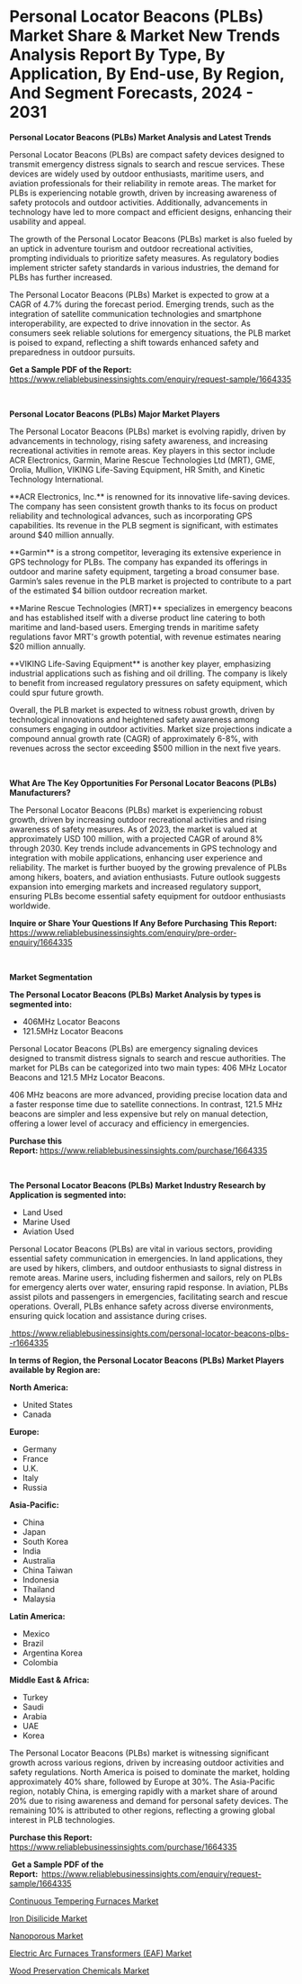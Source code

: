 <p><h1>Personal Locator Beacons (PLBs) Market Share & Market New Trends Analysis Report By Type, By Application, By End-use, By Region, And Segment Forecasts, 2024 - 2031</h1></p><p><strong>Personal Locator Beacons (PLBs) Market Analysis and Latest Trends</strong></p>
<p><p>Personal Locator Beacons (PLBs) are compact safety devices designed to transmit emergency distress signals to search and rescue services. These devices are widely used by outdoor enthusiasts, maritime users, and aviation professionals for their reliability in remote areas. The market for PLBs is experiencing notable growth, driven by increasing awareness of safety protocols and outdoor activities. Additionally, advancements in technology have led to more compact and efficient designs, enhancing their usability and appeal.</p><p>The growth of the Personal Locator Beacons (PLBs) market is also fueled by an uptick in adventure tourism and outdoor recreational activities, prompting individuals to prioritize safety measures. As regulatory bodies implement stricter safety standards in various industries, the demand for PLBs has further increased. </p><p>The Personal Locator Beacons (PLBs) Market is expected to grow at a CAGR of 4.7% during the forecast period. Emerging trends, such as the integration of satellite communication technologies and smartphone interoperability, are expected to drive innovation in the sector. As consumers seek reliable solutions for emergency situations, the PLB market is poised to expand, reflecting a shift towards enhanced safety and preparedness in outdoor pursuits.</p></p>
<p><strong>Get a Sample PDF of the Report:&nbsp;</strong> <a href="https://www.reliablebusinessinsights.com/enquiry/request-sample/1664335?utm_campaign=1121&utm_medium=2&utm_source=Github&utm_content=ia&utm_term=09122024&utm_id=personal-locator-beacons-plbs">https://www.reliablebusinessinsights.com/enquiry/request-sample/1664335</a></p>
<p>&nbsp;</p>
<p><strong>Personal Locator Beacons (PLBs) Major Market Players</strong></p>
<p><p>The Personal Locator Beacons (PLBs) market is evolving rapidly, driven by advancements in technology, rising safety awareness, and increasing recreational activities in remote areas. Key players in this sector include ACR Electronics, Garmin, Marine Rescue Technologies Ltd (MRT), GME, Orolia, Mullion, VIKING Life-Saving Equipment, HR Smith, and Kinetic Technology International.</p><p>**ACR Electronics, Inc.** is renowned for its innovative life-saving devices. The company has seen consistent growth thanks to its focus on product reliability and technological advances, such as incorporating GPS capabilities. Its revenue in the PLB segment is significant, with estimates around $40 million annually.</p><p>**Garmin** is a strong competitor, leveraging its extensive experience in GPS technology for PLBs. The company has expanded its offerings in outdoor and marine safety equipment, targeting a broad consumer base. Garmin’s sales revenue in the PLB market is projected to contribute to a part of the estimated $4 billion outdoor recreation market.</p><p>**Marine Rescue Technologies (MRT)** specializes in emergency beacons and has established itself with a diverse product line catering to both maritime and land-based users. Emerging trends in maritime safety regulations favor MRT's growth potential, with revenue estimates nearing $20 million annually.</p><p>**VIKING Life-Saving Equipment** is another key player, emphasizing industrial applications such as fishing and oil drilling. The company is likely to benefit from increased regulatory pressures on safety equipment, which could spur future growth.</p><p>Overall, the PLB market is expected to witness robust growth, driven by technological innovations and heightened safety awareness among consumers engaging in outdoor activities. Market size projections indicate a compound annual growth rate (CAGR) of approximately 6-8%, with revenues across the sector exceeding $500 million in the next five years.</p></p>
<p>&nbsp;</p>
<p><strong>What Are The Key Opportunities For Personal Locator Beacons (PLBs) Manufacturers?</strong></p>
<p><p>The Personal Locator Beacons (PLBs) market is experiencing robust growth, driven by increasing outdoor recreational activities and rising awareness of safety measures. As of 2023, the market is valued at approximately USD 100 million, with a projected CAGR of around 8% through 2030. Key trends include advancements in GPS technology and integration with mobile applications, enhancing user experience and reliability. The market is further buoyed by the growing prevalence of PLBs among hikers, boaters, and aviation enthusiasts. Future outlook suggests expansion into emerging markets and increased regulatory support, ensuring PLBs become essential safety equipment for outdoor enthusiasts worldwide.</p></p>
<p><strong>Inquire or Share Your Questions If Any Before Purchasing This Report:</strong> <a href="https://www.reliablebusinessinsights.com/enquiry/pre-order-enquiry/1664335?utm_campaign=1121&utm_medium=2&utm_source=Github&utm_content=ia&utm_term=09122024&utm_id=personal-locator-beacons-plbs">https://www.reliablebusinessinsights.com/enquiry/pre-order-enquiry/1664335</a></p>
<p>&nbsp;</p>
<p><strong>Market Segmentation</strong></p>
<p><strong>The Personal Locator Beacons (PLBs) Market Analysis by types is segmented into:</strong></p>
<p><ul><li>406MHz Locator Beacons</li><li>121.5MHz Locator Beacons</li></ul></p>
<p><p>Personal Locator Beacons (PLBs) are emergency signaling devices designed to transmit distress signals to search and rescue authorities. The market for PLBs can be categorized into two main types: 406 MHz Locator Beacons and 121.5 MHz Locator Beacons. </p><p>406 MHz beacons are more advanced, providing precise location data and a faster response time due to satellite connections. In contrast, 121.5 MHz beacons are simpler and less expensive but rely on manual detection, offering a lower level of accuracy and efficiency in emergencies.</p></p>
<p><strong>Purchase this Report:&nbsp;</strong><a href="https://www.reliablebusinessinsights.com/purchase/1664335?utm_campaign=1121&utm_medium=2&utm_source=Github&utm_content=ia&utm_term=09122024&utm_id=personal-locator-beacons-plbs">https://www.reliablebusinessinsights.com/purchase/1664335</a></p>
<p>&nbsp;</p>
<p><strong>The Personal Locator Beacons (PLBs) Market Industry Research by Application is segmented into:</strong></p>
<p><ul><li>Land Used</li><li>Marine Used</li><li>Aviation Used</li></ul></p>
<p><p>Personal Locator Beacons (PLBs) are vital in various sectors, providing essential safety communication in emergencies. In land applications, they are used by hikers, climbers, and outdoor enthusiasts to signal distress in remote areas. Marine users, including fishermen and sailors, rely on PLBs for emergency alerts over water, ensuring rapid response. In aviation, PLBs assist pilots and passengers in emergencies, facilitating search and rescue operations. Overall, PLBs enhance safety across diverse environments, ensuring quick location and assistance during crises.</p></p>
<p><a href="https://www.reliablebusinessinsights.com/personal-locator-beacons-plbs--r1664335?utm_campaign=1121&utm_medium=2&utm_source=Github&utm_content=ia&utm_term=09122024&utm_id=personal-locator-beacons-plbs">&nbsp;https://www.reliablebusinessinsights.com/personal-locator-beacons-plbs--r1664335</a></p>
<p><strong>In terms of Region, the Personal Locator Beacons (PLBs) Market Players available by Region are:</strong></p>
<p>
    <p> <strong> North America: </strong>
        <ul>
            <li>United States</li>
            <li>Canada</li>
        </ul>
        </p> 
    <p> <strong> Europe: </strong>
        <ul>
            <li>Germany</li>
            <li>France</li>
            <li>U.K.</li>
            <li>Italy</li>
            <li>Russia</li>
        </ul>
        </p> 
    <p> <strong> Asia-Pacific: </strong>
        <ul>
            <li>China</li>
            <li>Japan</li>
            <li>South Korea</li>
            <li>India</li>
            <li>Australia</li>
            <li>China Taiwan</li>
            <li>Indonesia</li>
            <li>Thailand</li>
            <li>Malaysia</li>
        </ul>
        </p> 
    <p> <strong> Latin America: </strong>
        <ul>
            <li>Mexico</li>
            <li>Brazil</li>
            <li>Argentina Korea</li>
            <li>Colombia</li>
        </ul>
        </p> 
    <p> <strong> Middle East & Africa: </strong>
        <ul>
            <li>Turkey</li>
            <li>Saudi</li>
            <li>Arabia</li>
            <li>UAE</li>
            <li>Korea</li>
        </ul>
    </p>
    </p>
<p><p>The Personal Locator Beacons (PLBs) market is witnessing significant growth across various regions, driven by increasing outdoor activities and safety regulations. North America is poised to dominate the market, holding approximately 40% share, followed by Europe at 30%. The Asia-Pacific region, notably China, is emerging rapidly with a market share of around 20% due to rising awareness and demand for personal safety devices. The remaining 10% is attributed to other regions, reflecting a growing global interest in PLB technologies.</p></p>
<p><strong>Purchase this Report: </strong><a href="https://www.reliablebusinessinsights.com/purchase/1664335?utm_campaign=1121&utm_medium=2&utm_source=Github&utm_content=ia&utm_term=09122024&utm_id=personal-locator-beacons-plbs">https://www.reliablebusinessinsights.com/purchase/1664335</a></p>
<p>&nbsp;<strong>Get a Sample PDF of the Report:&nbsp;&nbsp;</strong><a href="https://www.reliablebusinessinsights.com/enquiry/request-sample/1664335?utm_campaign=1121&utm_medium=2&utm_source=Github&utm_content=ia&utm_term=09122024&utm_id=personal-locator-beacons-plbs">https://www.reliablebusinessinsights.com/enquiry/request-sample/1664335</a></p>
<p><strong></strong></p>
<p><p><a href="https://github.com/AlisaRowe24/Market-Research-Report-List-1/blob/main/continuous-tempering-furnaces-market.md?utm_campaign=1121&utm_medium=2&utm_source=Github&utm_content=ia&utm_term=09122024&utm_id=personal-locator-beacons-plbs">Continuous Tempering Furnaces Market</a></p><p><a href="https://www.linkedin.com/pulse/foreign-market-opportunities-dynamics-analysis-iron-disilicide-65l1f?utm_campaign=1121&utm_medium=2&utm_source=Github&utm_content=ia&utm_term=09122024&utm_id=personal-locator-beacons-plbs">Iron Disilicide Market</a></p><p><a href="https://www.linkedin.com/pulse/future-growth-prospects-nanoporous-market-size-expected-rise-ibrwf?utm_campaign=1121&utm_medium=2&utm_source=Github&utm_content=ia&utm_term=09122024&utm_id=personal-locator-beacons-plbs">Nanoporous Market</a></p><p><a href="https://github.com/arvelm4nthig/Market-Research-Report-List-1/blob/main/electric-arc-furnaces-transformers-eaf-market.md?utm_campaign=1121&utm_medium=2&utm_source=Github&utm_content=ia&utm_term=09122024&utm_id=personal-locator-beacons-plbs">Electric Arc Furnaces Transformers (EAF) Market</a></p><p><a href="https://www.linkedin.com/pulse/how-wood-preservation-chemicals-market-expanding-forecasted-cbwzf?utm_campaign=1121&utm_medium=2&utm_source=Github&utm_content=ia&utm_term=09122024&utm_id=personal-locator-beacons-plbs">Wood Preservation Chemicals Market</a></p></p>